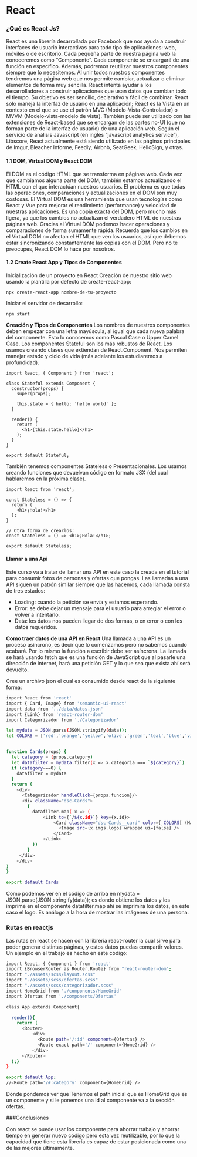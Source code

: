 # React

### ¿Qué es React Js?
React es una librería desarrollada por Facebook que nos ayuda a construir interfaces de usuario interactivas para todo tipo de aplicaciones: web, móviles o de escritorio.
Cada pequeña parte de nuestra página web la conoceremos como “Componente”. Cada componente se encargará de una función en específico. Además, podremos reutilizar nuestros componentes siempre que lo necesitemos.
Al unir todos nuestros componentes tendremos una página web que nos permite cambiar, actualizar o eliminar elementos de forma muy sencilla.
React intenta ayudar a los desarrolladores a construir aplicaciones que usan datos que cambian todo el tiempo. Su objetivo es ser sencillo, declarativo y fácil de combinar. React sólo maneja la interfaz de usuario en una aplicación; React es la Vista en un contexto en el que se use el patrón MVC (Modelo-Vista-Controlador) o MVVM (Modelo-vista-modelo de vista). También puede ser utilizado con las extensiones de React-based que se encargan de las partes no-UI (que no forman parte de la interfaz de usuario) de una aplicación web.
Según el servicio de análisis Javascript (en inglés “javascript analytics service”), Libscore, React actualmente está siendo utilizado en las páginas principales de Imgur, Bleacher Informe, Feedly, Airbnb, SeatGeek, HelloSign, y otras.

#### 1.1 DOM, Virtual DOM y React DOM
El DOM es el código HTML que se transforma en páginas web.
Cada vez que cambiamos alguna parte del DOM, también estamos actualizando el HTML con el que interactúan nuestros usuarios. El problema es que todas las operaciones, comparaciones y actualizaciones en el DOM son muy costosas.
El Virtual DOM es una herramienta que usan tecnologías como React y Vue para mejorar el rendimiento (performance) y velocidad de nuestras aplicaciones.
Es una copia exacta del DOM, pero mucho más ligera, ya que los cambios no actualizan el verdadero HTML de nuestras páginas web. Gracias al Virtual DOM podemos hacer operaciones y comparaciones de forma sumamente rápida.
Recuerda que los cambios en el Virtual DOM no afectan el HTML que ven los usuarios, así que debemos estar sincronizando constantemente las copias con el DOM. Pero no te preocupes, React DOM lo hace por nosotros.

#### 1.2 Create React App y Tipos de Componentes
Inicialización de un proyecto en React
Creación de nuestro sitio web usando la plantilla por defecto de create-react-app:
```
npx create-react-app nombre-de-tu-proyecto
```

Iniciar el servidor de desarrollo:
```
npm start
```

**Creación y Tipos de Componentes**
Los nombres de nuestros componentes deben empezar con una letra mayúscula, al igual que cada nueva palabra del componente. Esto lo conocemos como Pascal Case o Upper Camel Case.
Los componentes Stateful son los más robustos de React. Los usamos creando clases que extiendan de React.Component. Nos permiten manejar estado y ciclo de vida (más adelante los estudiaremos a profundidad).

```
import React, { Component } from 'react';

class Stateful extends Component {
  constructor(props) {
    super(props);

    this.state = { hello: 'hello world' };
  }

  render() {
    return (
      <h1>{this.state.hello}</h1>
    );
  }
}

export default Stateful;
```
También tenemos componentes Stateless o Presentacionales. Los usamos creando funciones que devuelvan código en formato JSX (del cual hablaremos en la próxima clase).

```
import React from 'react';

const Stateless = () => {
  return (
    <h1>¡Hola!</h1>
  );
}

// Otra forma de crearlos:
const Stateless = () => <h1>¡Hola!</h1>;

export default Stateless;
```

#### Llamar a una Api
Este curso va a tratar de llamar una API en este caso la creada en el tutorial para consumir fotos de personas y ofertas que pongas.
Las llamadas a una API siguen un patrón similar siempre que las hacemos, cada llamada consta de tres estados:

* Loading: cuando la petición se envía y estamos esperando.
* Error: se debe dejar un mensaje para el usuario para arreglar el error o volver a intentarlo.
* Data: los datos nos pueden llegar de dos formas, o en error o con los datos requeridos.


**Como traer datos de una API en React**
Una llamada a una API es un proceso asíncrono, es decir que lo comenzamos pero no sabemos cuándo acabará. Por lo mismo la función a escribir debe ser asíncrona.
La llamada se hará usando fetch que es una función de JavaScript que al pasarle una dirección de internet, hará una petición GET y lo que sea que exista ahí será devuelto.

Cree un archivo json el cual es consumido desde react de la siguiente forma:

```sh
import React from 'react'
import { Card, Image} from 'semantic-ui-react'
import data from '../data/datos.json'
import {Link} from 'react-router-dom'
import Categorizador from './Categorizador'

let mydata = JSON.parse(JSON.stringify(data));
let COLORS = ['red','orange','yellow','olive','green','teal','blue','violet','purple','pink','brown','grey','black']


function Cards(props) {
  let category = (props.category)
  let datafilter = mydata.filter(x => x.categoria === `${category}`)
  if (category===0) {
    datafilter = mydata
  }
  return (
    <div>
      <Categorizador handleClick={props.funcion}/>
      <div className="dsc-Cards">
        { 
          datafilter.map( x => (
              <Link to={`/${x.id}`} key={x.id}>
                  <Card className="dsc-Cards__card" color={ COLORS[ (Math.floor(Math.random()*(COLORS.length)))] }>
                    <Image src={x.imgs.logo} wrapped ui={false} />
                  </Card>
              </Link>
          ))
        }
     </div>
    </div>
)
}

export default Cards
```
Como podemos ver en el código de arriba en mydata = JSON.parse(JSON.stringify(data)); es dondo obtiene los datos y los imprime en el componente datafilter.map ahí se imprimirá los datos, en este caso el logo.
Es análogo a la hora de mostrar las imágenes de una persona. 


### Rutas en reactjs
Las rutas en react se hacen con la libreria react-router la cual sirve para poder generar distintas páginas, y estos datos puedas compartir valores.
Un ejemplo en el trabajo es hecho en este código:

```sh
import React, { Component } from 'react'
import {BrowserRouter as Router,Route} from "react-router-dom";
import "./assets/scss/layout.scss"
import "./assets/scss/ofertas.scss"
import "./assets/scss/categorizador.scss"
import HomeGrid from './components/HomeGrid'
import Ofertas from './components/Ofertas'

class App extends Component{

  render(){
    return (
      <Router>
          <div>
            <Route path='/:id' component={Ofertas} />
            <Route exact path='/' component={HomeGrid} /> 
          </div>
      </Router>
  );}
}

export default App;
//<Route path='/#:category' component={HomeGrid} />
```

Donde pondemos ver que Tenemos el path inicial que es HomeGrid que es un componente y si le ponemos una id al componente va a la sección ofertas. 

###Conclusiones

Con react se puede usar los componente para ahorrar trabajo y ahorrar tiempo en generar nuevo código pero esta vez reutilizable, por lo que la capacidad que tiene esta librería es capaz de estar posicionada como una de las mejores últimamente. 
